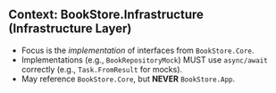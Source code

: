## Context: BookStore.Infrastructure (Infrastructure Layer)

* Focus is the *implementation* of interfaces from `BookStore.Core`.
* Implementations (e.g., `BookRepositoryMock`) MUST use `async/await` correctly (e.g., `Task.FromResult` for mocks).
* May reference `BookStore.Core`, but **NEVER** `BookStore.App`.